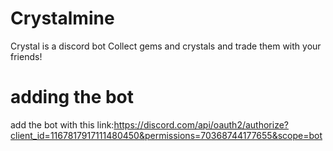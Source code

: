 # Crystalmine
Crystal is a discord bot Collect gems and crystals and trade them with your friends! 

# adding the bot 
add the bot with this link:https://discord.com/api/oauth2/authorize?client_id=1167817917111480450&permissions=70368744177655&scope=bot
